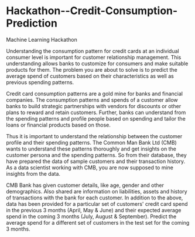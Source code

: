 # Hackathon--Credit-Consumption-Prediction
Machine Learning Hackathon

Understanding the consumption pattern for credit cards at an individual consumer level is important for customer relationship management. This understanding allows banks to customize for consumers and make suitable products for them. The problem you are about to solve is to predict the average spend of customers based on their characteristics as well as previous spending patterns.

Credit card consumption patterns are a gold mine for banks and financial companies. The consumption patterns and spends of a customer allow banks to build strategic partnerships with vendors for discounts or other plans to reward and retain customers. Further, banks can understand from the spending patterns and profile people based on spending and tailor the loans or financial products based on those.

Thus it is important to understand the relationship between the customer profile and their spending patterns. The Common Man Bank Ltd (CMB) wants to understand these patterns thoroughly and get insights on the customer persona and the spending patterns. So from their database, they have prepared the data of sample customers and their transaction history. As a data scientist working with CMB, you are now supposed to mine insights from the data.

CMB Bank has given customer details, like age, gender and other demographics. Also shared are information on liabilities, assets and history of transactions with the bank for each customer. In addition to the above, data has been provided for a particular set of customers' credit card spend in the previous 3 months (April, May & June) and their expected average spend in the coming 3 months (July, August & September). Predict the average spend for a different set of customers in the test set for the coming 3 months.
